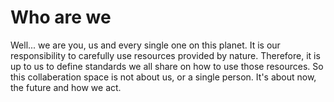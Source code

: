 # Who are we

Well... we are you, us and every single one on this planet. 
It is our responsibility to carefully use resources provided by nature. Therefore, it is up to us to define standards we all share on how to use those resources. 
So this collaberation space is not about us, or a single person. It's about now, the future and how we act.
